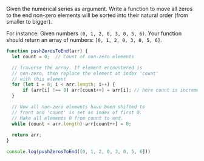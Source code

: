 Given the numerical series as argument. 
Write a function to move all zeros to the end non-zero elements will be sorted into their natural order (from smaller to bigger).

For instance: Given numbers `(0, 1, 2, 0, 3, 0, 5, 6)`. Your function should return an array of numbers: `[0, 1, 2, 0, 3, 0, 5, 6]`.
```js
function pushZerosToEnd(arr) {
  let count = 0;  // Count of non-zero elements

  // Traverse the array. If element encountered is
  // non-zero, then replace the element at index 'count'
  // with this element
  for (let i = 0; i < arr.length; i++) {
      if (arr[i] !== 0) arr[count++] = arr[i]; // here count is incremented
  }

  // Now all non-zero elements have been shifted to
  // front and 'count' is set as index of first 0.
  // Make all elements 0 from count to end.
  while (count < arr.length) arr[count++] = 0;
  
  return arr;
}

console.log(pushZerosToEnd([0, 1, 2, 0, 3, 0, 5, 6]))
```

